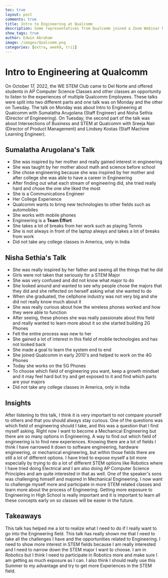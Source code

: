 ```yaml
---
toc: true
layout: post
comments: true
title: Intro to Engineering at Qualcomm
description: Some representatives from Qualcomm joined a Zoom Webinar hosted by a community club and shared how the employees got interested in Engineering
show_tags: true
author: Edwin Abraham
image: /images/Qualcomm.png
categories: [extra, week9, tri1]
---
```


# Intro to Engineering at Qualcomm
On October 17, 2022, the WE STEM Club came to Del Norte and offered students in AP Computer Science Classes and other classes an opportunity to listen to the experiences of multiple Qualcomm Employees. These talks were split into two different parts and one talk was on Monday and the other on Tuesday. The talk on Monday was about Intro to Engineering at Qualcomm with Sumalatha Arugolana (Staff Engineer) and Nisha Sethia (Director of Engineering). On Tuesday, the second part of the talk was about Intersections of Business and STEM at Qualcomm with Sreeja Nair (Director of Product Management) and Lindsey Kostas (Staff Machine Learning Engineer).

## Sumalatha  Arugolana's Talk
- She was inspired by her mother and really gained interest in engineering
- She was taught by her mother about math and science before school 
- She chose engineering because she was inspired by her mother and after college she was able to have a career in Engineering
- After finding out what each stream of engineering did, she tried really hard and chose the one she liked the most
- She is a Communications Engineer
- Her College Experience 
- Qualcomm wants to bring new technologies to other fields such as automobiles
- She works with mobile phones
- Engineering is a **Team Effort**
- She takes a lot of breaks from her work such as playing Tennis
- She is not always in front of the laptop always and takes a lot of breaks from work
- Did not take any college classes in America, only in India

## Nisha Sethia's Talk
- She was really inspired by her father and seeing all the things that he did 
- Girls were not taken that seriously for a STEM Major
- She was very confused and did not know what major to do
- She looked around and wanted to see why people chose the majors that they did and she reflected on herself asking what she wanted to do
- When she graduated, the cellphone industry was not very big and she did not really know much about it
- She was really curious about how the wireless phones worked and how they were able to function
- After seeing, these phones she was really passionate about this field and really wanted to learn more about it so she started building 2G Phones
- Felt the entire process was new to her
- She gained a lot of interest in this field of mobile technologies and has not looked back
- She made a goal to learn the system end to end
- She joined Qualcomm in early 2010's and helped to work on the 4G Phones
- Today she works on the 5G Phones
- To choose which field of engineering you want, keep a growth mindset and it may feel hard but try and get exposed to it and find which parts are your majors
- Did not take any college classes in America, only in India

## Insights
After listening to this talk, I think it is very important to not compare yourself to others and that you should always stay curious. One of the questions was which field of engineering should I take, and this was a question that I find myself asking. Right now I want to become a Mechanical Engineering but there are so many options in Engineering. A way to find out which field of engineering is to find new experiences. Knowing there are a lot of fields I think I have narrowed it down to software engineering, hardware engineering, or mechanical engineering, but within those fields there are still a lot of different options. I have tried to expose myself a bit more especially by trying to do a lot of different STEM options like Robotics where I have tried doing Electrical and I am also doing AP Computer Science Principles and am quite interested in that as well. One of the speaker's sons was challenging himself and majored in Mechanical Engineering. I now want to challenge myself more and participate in more STEM related classes and learn more about the process of Engineering. Getting more exposure to Engineering in High School is really important and it is important to learn all these concepts early on so classes will be easier in the future.

## Takeaways
This talk has helped me a lot to realize what I need to do if I really want to go into the Engineering field. This talk has really shown me that I need to take all the challenges I have and the opportunities related to Engineering. I need to show more interest in STEM fields because I am really interested and I need to narrow down the STEM major I want to choose. I am in Robotics but I think I need to participate in Robotics more and make sure I am getting as much exposure as I can. I also think I should really use this Summer to my advantage and try to get more Experiences in the STEM field.
